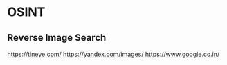 # OSINT

## Reverse Image Search

https://tineye.com/
https://yandex.com/images/
https://www.google.co.in/
